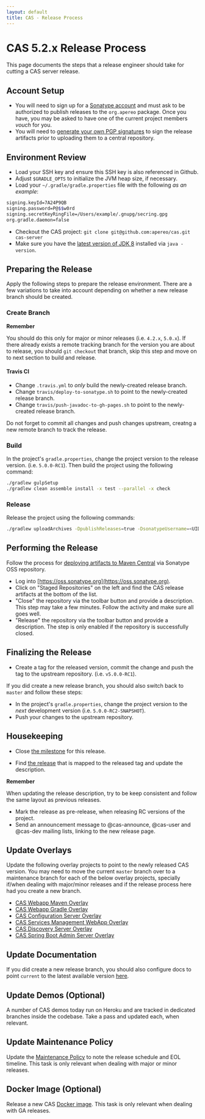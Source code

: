 ```yaml
---
layout: default
title: CAS - Release Process
---
```


# CAS 5.2.x Release Process

This page documents the steps that a release engineer should take for cutting a CAS server release. 

## Account Setup

- You will need to sign up for a [Sonatype account](http://central.sonatype.org/pages/ossrh-guide.html) and must ask 
to be authorized to publish releases to the `org.apereo` package. Once you have, you may be asked to have one of the
current project members *vouch* for you. 
- You will need to [generate your own PGP signatures](http://blog.sonatype.com/2010/01/how-to-generate-pgp-signatures-with-maven/) to sign the release artifacts prior to uploading them to a central repository.

## Environment Review

- Load your SSH key and ensure this SSH key is also referenced in Github.
- Adjust `$GRADLE_OPTS` to initialize the JVM heap size, if necessary.
- Load your `~/.gradle/gradle.properties` file with the following *as an example*:

```bash
signing.keyId=7A24P9QB
signing.password=P@$$w0rd
signing.secretKeyRingFile=/Users/example/.gnupg/secring.gpg
org.gradle.daemon=false
```

- Checkout the CAS project: `git clone git@github.com:apereo/cas.git cas-server`
- Make sure you have the [latest version of JDK 8](http://www.oracle.com/technetwork/java/javase/downloads) installed via `java -version`. 

## Preparing the Release

Apply the following steps to prepare the release environment. There are a few variations to take into account depending on whether
a new release branch should be created. 

### Create Branch

<div class="alert alert-warning"><strong>Remember</strong><p>You should do this only for major or minor releases (i.e. <code>4.2.x</code>, <code>5.0.x</code>).
If there already exists a remote tracking branch for the version you are about to release, you should <code>git checkout</code> that branch, 
skip this step and move on to next section to build and release.</p></div>

#### Travis CI

- Change `.travis.yml` to *only* build the newly-created release branch.
- Change `travis/deploy-to-sonatype.sh` to point to the newly-created release branch.
- Change `travis/push-javadoc-to-gh-pages.sh` to point to the newly-created release branch.
 
Do not forget to commit all changes and push changes upstream, creatng a new remote branch to track the release.

### Build 

In the project's `gradle.properties`, change the project version to the release version. (i.e. `5.0.0-RC1`). Then build the project using the following command:

```bash
./gradlew gulpSetup
./gradlew clean assemble install -x test --parallel -x check
```

### Release

Release the project using the following commands:

```bash
./gradlew uploadArchives -DpublishReleases=true -DsonatypeUsername=<UID> -DsonatypePassword=<PASSWORD>
```

## Performing the Release

Follow the process for [deploying artifacts to Maven Central](https://wiki.jasig.org/display/JCH/Deploying+Maven+Artifacts) via Sonatype OSS repository.  

- Log into [https://oss.sonatype.org](https://oss.sonatype.org).
- Click on "Staged Repositories" on the left and find the CAS release artifacts at the bottom of the list.
- "Close" the repository via the toolbar button and provide a description. This step may take a few minutes. Follow the activity and make sure all goes well.
- "Release" the repository via the toolbar button and provide a description. The step is only enabled if the repository is successfully closed.

## Finalizing the Release

- Create a tag for the released version, commit the change and push the tag to the upstream repository. (i.e. `v5.0.0-RC1`).

If you did create a new release branch, you should also switch back to `master` and follow these steps:

- In the project's `gradle.properties`, change the project version to the *next* development version (i.e. `5.0.0-RC2-SNAPSHOT`). 
- Push your changes to the upstream repository. 

## Housekeeping

- Close [the milestone](https://github.com/apereo/cas/milestones) for this release.

- Find [the release](https://github.com/apereo/cas/releases) that is mapped to the released tag and update the description.

<div class="alert alert-info"><strong>Remember</strong><p>When updating the release description, try to be keep consistent and follow the same layout as previous releases.</p></div>

- Mark the release as pre-release, when releasing RC versions of the project. 
- Send an announcement message to @cas-announce, @cas-user and @cas-dev mailing lists, linking to the new release page.

## Update Overlays

Update the following overlay projects to point to the newly released CAS version. You may need to move the current `master` branch
over to a maintenance branch for each of the below overlay projects, specially if/when dealing with major/minor releases
and if the release process here had you create a new branch. 

- [CAS Webapp Maven Overlay](https://github.com/apereo/cas-overlay-template)
- [CAS Webapp Gradle Overlay](https://github.com/apereo/cas-gradle-overlay-template)
- [CAS Configuration Server Overlay](https://github.com/apereo/cas-configserver-overlay)
- [CAS Services Management WebApp Overlay](https://github.com/apereo/cas-services-management-overlay)
- [CAS Discovery Server Overlay](https://github.com/apereo/cas-discoveryserver-overlay)
- [CAS Spring Boot Admin Server Overlay](https://github.com/apereo/cas-bootadmin-overlay)

## Update Documentation

If you did create a new release branch, you should also configure docs to point `current`
to the latest available version [here](https://github.com/apereo/cas/blob/gh-pages/current/index.html).


## Update Demos (Optional)

A number of CAS demos today run on Heroku and are tracked in dedicated branches inside the codebase. Take a pass and updated each, when relevant.

## Update Maintenance Policy

Update the [Maintenance Policy](Maintenance-Policy.html) to note the release schedule and EOL timeline. 
This task is only relevant when dealing with major or minor releases.

## Docker Image (Optional)

Release a new CAS [Docker image](https://github.com/apereo/cas-webapp-docker).
This task is only relevant when dealing with GA releases.
